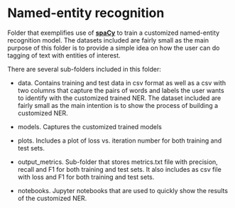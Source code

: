 # Named-entity recognition 

Folder that exemplifies use of [**spaCy**](https://spacy.io/) to train a customized named-entity recognition model.
The datasets included are fairly small as the main purpose of this folder is to provide a simple idea on how the user
can do tagging of text with entities of interest. 

There are several sub-folders included in this folder:

* data. Contains training and test data in csv format as well as a csv with two columns that capture the pairs of words
and labels the user wants to identify with the customized trained NER.
The dataset included are fairly small as the main intention is to show the process of building a customized NER.

* models. Captures the customized trained models

* plots. Includes a plot of loss vs. iteration number for both training and test sets.

* output_metrics. Sub-folder that stores metrics.txt file with precision, recall and F1 for both training and test sets.
It also includes as csv file with loss and F1 for both training and test sets. 

* notebooks. Jupyter notebooks that are used to quickly show the results of the customized NER.
